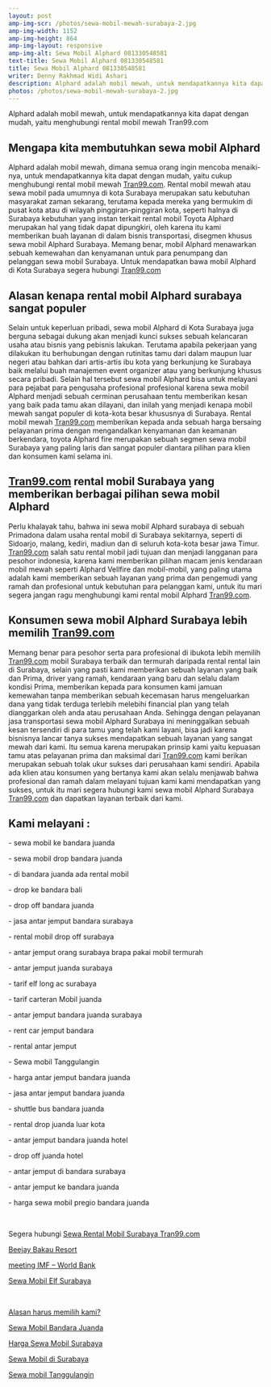 ```yaml
---
layout: post
amp-img-scr: /photos/sewa-mobil-mewah-surabaya-2.jpg
amp-img-width: 1152
amp-img-height: 864
amp-img-layout: responsive
amp-img-alt: Sewa Mobil Alphard 081330548581
text-title: Sewa Mobil Alphard 081330548581
title: Sewa Mobil Alphard 081330548581
writer: Denny Rakhmad Widi Ashari
description: Alphard adalah mobil mewah, untuk mendapatkannya kita dapat dengan mudah, yaitu cukup menghubungi rental mobil mewah Tran99.com
photos: /photos/sewa-mobil-mewah-surabaya-2.jpg
---
```

<p class="post">Alphard adalah mobil mewah, untuk mendapatkannya kita dapat dengan mudah, yaitu menghubungi rental mobil mewah Tran99.com</p>


<h2 class="post">Mengapa kita membutuhkan sewa mobil Alphard </h2>
<p class="post">Alphard adalah mobil mewah, dimana semua orang ingin mencoba menaiki-nya, untuk mendapatkannya kita dapat dengan mudah, yaitu cukup menghubungi rental mobil mewah <a href="https://tran99.com/">Tran99.com</a>. Rental mobil mewah atau sewa mobil pada umumnya di kota Surabaya merupakan satu kebutuhan masyarakat zaman sekarang, terutama kepada mereka yang bermukim di pusat kota atau di wilayah pinggiran-pinggiran kota, seperti halnya di Surabaya kebutuhan yang instan terkait rental mobil Toyota Alphard merupakan hal yang tidak dapat dipungkiri, oleh karena itu kami memberikan buah layanan di dalam bisnis transportasi, disegmen khusus sewa mobil Alphard Surabaya. Memang benar, mobil Alphard menawarkan sebuah kemewahan dan kenyamanan untuk para penumpang dan pelanggan sewa mobil Surabaya. Untuk mendapatkan bawa mobil Alphard di Kota Surabaya segera hubungi <a href="https://tran99.com/">Tran99.com</a> </p>

<amp-img class="post" src="/photos/sewa-mobil-mewah-surabaya-5.jpg" width="649" height="640" layout="responsive" alt="Sewa Mobil Alphard 081330548581"></amp-img>

<h2 class="post">Alasan kenapa rental mobil Alphard surabaya sangat populer </h2>
<p class="post">Selain untuk keperluan pribadi, sewa mobil Alphard di Kota Surabaya juga berguna sebagai dukung akan menjadi kunci sukses sebuah kelancaran usaha atau bisnis yang pebisnis lakukan. Terutama apabila pekerjaan yang dilakukan itu berhubungan dengan rutinitas tamu dari dalam maupun luar negeri atau bahkan dari artis-artis ibu kota yang berkunjung ke Surabaya baik melalui buah manajemen event organizer atau yang berkunjung khusus secara pribadi. Selain hal tersebut sewa mobil Alphard bisa untuk melayani para pejabat para pengusaha profesional profesional karena sewa mobil Alphard menjadi sebuah cerminan perusahaan tentu memberikan kesan yang baik pada tamu akan dilayani, dan inilah yang menjadi kenapa mobil mewah sangat populer di kota-kota besar khususnya di Surabaya. Rental mobil mewah <a href="https://tran99.com/">Tran99.com</a> memberikan kepada anda sebuah harga bersaing pelayanan  prima dengan mengandalkan kenyamanan dan keamanan berkendara, toyota Alphard fire merupakan sebuah segmen sewa mobil Surabaya yang paling laris dan sangat populer diantara pilihan para klien dan konsumen kami selama ini.
 </p>

<h2 class="post"><a href="https://tran99.com/">Tran99.com</a> rental mobil Surabaya yang memberikan berbagai pilihan sewa mobil Alphard </h2>
<p class="post">Perlu khalayak tahu, bahwa ini sewa mobil Alphard surabaya di sebuah Primadona dalam usaha rental mobil di Surabaya sekitarnya, seperti di Sidoarjo, malang, kediri, madiun dan di seluruh kota-kota besar jawa Timur. <a href="https://tran99.com/">Tran99.com</a> salah satu rental mobil jadi tujuan dan menjadi langganan para pesohor indonesia, karena kami memberikan pilihan macam jenis kendaraan mobil mewah seperti Alphard Vellfire dan mobil-mobil, yang paling utama adalah kami memberikan sebuah layanan yang prima dan pengemudi yang ramah dan profesional untuk kebutuhan para pelanggan kami, untuk itu mari segera jangan ragu menghubungi kami rental mobil Alphard <a href="https://tran99.com/">Tran99.com</a>. </p>

<h2 class="post">Konsumen sewa mobil Alphard Surabaya lebih memilih <a href="https://tran99.com/">Tran99.com</a> </h2>
<p class="post">Memang benar para pesohor serta para profesional di ibukota lebih memilih <a href="https://tran99.com/">Tran99.com</a> mobil Surabaya terbaik dan termurah daripada rental rental lain di Surabaya, selain yang pasti kami memberikan sebuah layanan yang baik dan Prima, driver yang ramah, kendaraan yang baru dan selalu dalam kondisi Prima, memberikan kepada para konsumen kami jamuan kemewahan tanpa memberikan sebuah kecemasan harus mengeluarkan dana yang tidak terduga terlebih melebihi financial plan yang telah dianggarkan oleh anda atau perusahaan Anda. Sehingga dengan pelayanan jasa transportasi sewa mobil Alphard Surabaya ini meninggalkan sebuah kesan tersendiri di para tamu yang telah kami layani, bisa jadi karena bisnisnya lancar tanya sukses mendapatkan sebuah layanan yang sangat mewah dari kami. Itu semua karena merupakan prinsip kami yaitu kepuasan tamu atas pelayanan prima dan maksimal dari <a href="https://tran99.com/">Tran99.com</a> kami berikan merupakan sebuah tolak ukur sukses dari perusahaan kami sendiri. Apabila ada klien atau konsumen yang bertanya kami akan selalu menjawab bahwa profesional dan ramah dalam melayani tujuan kami kami mendapatkan yang sukses, untuk itu mari segera hubungi kami sewa mobil Alphard Surabaya <a href="https://tran99.com/">Tran99.com</a> dan dapatkan layanan terbaik dari kami. </p>

<amp-img class="post" src="/photos/sewa-mobil-mewah-surabaya-2.jpg" width="998" height="750" layout="responsive" alt="Sewa Mobil Alphard 081330548581"></amp-img>

<h2 class="post"></h2>
<h2 class="post">Kami melayani :</h2>
<p class="post">- sewa mobil ke bandara juanda</p>
<p class="post">- sewa mobil drop bandara juanda</p>
<p class="post">- di bandara juanda ada rental mobil</p>
<p class="post">- drop ke bandara bali</p>
<p class="post">- drop off bandara juanda</p>
<p class="post">- jasa antar jemput bandara surabaya</p>
<p class="post">- rental mobil drop off surabaya</p>
<p class="post">- antar jemput orang surabaya brapa pakai mobil termurah</p>
<p class="post">- antar jemput juanda surabaya</p>
<p class="post">- tarif elf long ac surabaya</p>
<p class="post">- tarif carteran Mobil juanda</p>
<p class="post">- antar jemput bandara juanda surabaya</p>
<p class="post">- rent car jemput bandara</p>
<p class="post">- rental antar jemput</p>
<p class="post">- Sewa mobil Tanggulangin</p>
<p class="post">- harga antar jemput bandara juanda</p>
<p class="post">- jasa antar jemput bandara juanda</p>
<p class="post">- shuttle bus bandara juanda</p>
<p class="post">- rental drop juanda luar kota</p>
<p class="post">- antar jemput bandara juanda hotel</p>
<p class="post">- drop off juanda hotel</p>
<p class="post">- antar jemput di bandara surabaya </p>
<p class="post">- antar jemput ke bandara juanda</p>
<p class="post">- harga sewa mobil pregio bandara juanda</p>
<p class="post"><br></p>
<p class="post">Segera hubungi <a href="https://tran99.com/">Sewa Rental Mobil Surabaya Tran99.com</a></p>
<p class="post"><a href="https://tran99.com/2018/04/12/beejay-bakau-resort/">Beejay Bakau Resort</a></p>
<p class="post"><a href="https://tran99.com/2018/10/05/rental-annual-meeting-imf-world-bank-di-bali/">meeting IMF – World Bank</a></p>
<p class="post"><a href="https://tran99.com/2018/09/28/sewa-mobil-elf-surabaya/">Sewa Mobil Elf Surabaya</a></p>
<p class="post"><br></p>
<p class="post"><a href="https://tran99.com/2018/11/05/keunggulan-rental-mobil-surabaya/">Alasan harus memilih kami?</a></p>
<p class="post"><a href="https://tran99.com/2018/07/23/sewa-mobil-bandara-juanda/">Sewa Mobil Bandara Juanda</a></p>
<p class="post"><a href="https://tran99.com/2018/06/21/harga-sewa-mobil-surabaya/">Harga Sewa Mobil Surabaya</a></p>
<p class="post"><a href="https://tran99.com/2018/05/27/sewa-mobil-di-surabaya/">Sewa Mobil di Surabaya</a></p>
<p class="post"><a href="https://tran99.com/2018/08/16/sewa-mobil-tanggulangin/">Sewa mobil Tanggulangin</a></p>
<br>